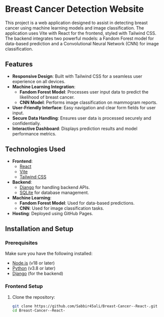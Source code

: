 # Breast Cancer Detection Website

This project is a web application designed to assist in detecting breast cancer using machine learning models and image classification. The application uses Vite with React for the frontend, styled with Tailwind CSS. The backend integrates two powerful models: a Fandom Forest model for data-based prediction and a Convolutional Neural Network (CNN) for image classification.

## Features

- **Responsive Design**: Built with Tailwind CSS for a seamless user experience on all devices.
- **Machine Learning Integration**: 
  - **Fandom Forest Model**: Processes user input data to predict the likelihood of breast cancer.
  - **CNN Model**: Performs image classification on mammogram reports.
- **User-Friendly Interface**: Easy navigation and clear form fields for user input.
- **Secure Data Handling**: Ensures user data is processed securely and confidentially.
- **Interactive Dashboard**: Displays prediction results and model performance metrics.

## Technologies Used

- **Frontend**: 
  - [React](https://reactjs.org/)
  - [Vite](https://vitejs.dev/)
  - [Tailwind CSS](https://tailwindcss.com/)
- **Backend**:
  - [Django](https://www.djangoproject.com/) for handling backend APIs.
  - [SQLite](https://www.sqlite.org/) for database management.
- **Machine Learning**:
  - **Fandom Forest Model**: Used for data-based predictions.
  - **CNN**: Used for image classification tasks.
- **Hosting**: Deployed using GitHub Pages.

## Installation and Setup

### Prerequisites

Make sure you have the following installed:
- [Node.js](https://nodejs.org/) (v18 or later)
- [Python](https://www.python.org/) (v3.8 or later)
- [Django](https://www.djangoproject.com/) (for the backend)

### Frontend Setup

1. Clone the repository:
   ```bash
   git clone https://github.com/Sabbir45ali/Breast-Cancer--React-.git
   cd Breast-Cancer--React-
